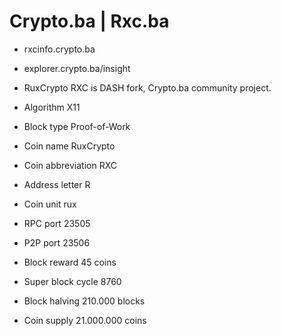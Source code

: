 # Crypto.ba | Rxc.ba 
- rxcinfo.crypto.ba 
- explorer.crypto.ba/insight

- RuxCrypto RXC is DASH fork, Crypto.ba community project.

- Algorithm X11

- Block type Proof-of-Work

- Coin name RuxCrypto

- Coin abbreviation RXC

- Address letter R

- Coin unit rux

- RPC port 23505

- P2P port 23506

- Block reward 45 coins

- Super block cycle 8760

- Block halving 210.000 blocks

- Coin supply 21.000.000 coins




